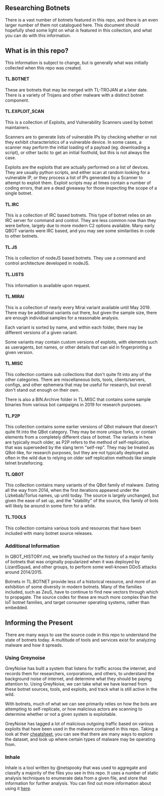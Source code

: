 ## Researching Botnets ##

There is a vast number of botnets featured in this repo, and there is an even 
larger number of them not catalogued here. This document should hopefully shed 
some light on what _is_ featured in this collection, and what you can do with 
this information.

## What is in this repo? ##

This information is subject to change, but is generally what was initially 
collected when this repo was created.

#### TL.BOTNET ####

These are botnets that may be merged with TL-TROJAN at a later date. There is 
a variety of Trojans and other malware with a distinct botnet component.

#### TL.EXPLOIT_SCAN ####

This is a collection of Exploits, and Vulnerability Scanners used by botnet 
maintainers.

Scanners are to generate lists of vulnerable IPs by checking whether or not 
they exhibit characteristics of a vulnerable device. In some cases, a scanner 
may perform the initial loading of a payload (eg. downloading a script), or 
other tactic to get an initial foothold, but this is not always the case.

Exploits are the exploits that are actually performed on a list of devices. 
They are usually python scripts, and either scan at random looking for a 
vulnerable IP, or they process a list of IPs generated by a Scanner to attempt 
to exploit them. Exploit scripts may at times contain a number of coding errors, 
that are a dead giveaway for those inspecting the scope of a single botnet.

#### TL.IRC ####

This is a collection of IRC based botnets. This type of botnet relies on an 
IRC server for command and control. They are less common now than they were 
before, largely due to more modern C2 options available. Many early QBOT variants 
were IRC based, and you may see some similarities in code to other botnets.

#### TL.JS ####

This is collection of nodeJS based botnets. They use a command and control 
architecture developed in nodeJS. 

#### TL.LISTS ####

This information is available upon request.

#### TL.MIRAI ####

This is a collection of nearly every Mirai variant available until May 2019. 
There may be additional variants out there, but given the sample size, there 
are enough individual samples for a reasonable analysis.

Each variant is sorted by name, and within each folder, there may be different 
versions of a given variant.

Some variants may contain custom versions of exploits, with elements such as 
useragents, bot names, or other details that can aid in fingerprinting a given 
version.

#### TL.MISC ####

This collection contains sub collections that don't quite fit into any of the 
other categories. There are miscellaneous bots, tools, clients/servers, configs, 
and other ephemera that may be useful for research, but overall don't stand out 
enough on their own.

There is also a BIN.Archive folder in TL.MISC that contains some sample binaries 
from various bot campaigns in 2019 for research purposes.

#### TL.P2P ####

This collection contains some earlier versions of QBot malware that doesn't 
quite fit into the QBot category. They may be more unique forks, or contain 
elements from a completely different class of botnet. The variants in here 
are typically much older, as P2P refers to the method of self-replication, that 
was superseded by the slang term "self-rep". They may be treated as QBot-like, 
for research purposes, but they are not typically deployed as often in the wild 
due to relying on older self replication methods like simple telnet bruteforcing.

#### TL.QBOT ####

This collection contains many variants of the QBot family of malware. Dating all 
the way from 2014, when the first iterations appeared under the Lizkebab/Torlus 
names, up until today. The source is largely unchanged, but given the ease of set 
up, and the "stability" of the source, this family of bots will likely be around 
in some form for a while.

#### TL.TOOLS ####

This collection contains various tools and resources that have been included with 
many botnet source releases.

### Additional Information ###

In QBOT_HISTORY.md, we briefly touched on the history of a major family of botnets 
that was originally popularized when it was deployed by LizardSquad, and other 
groups, to perform some well-known DDoS attacks around 2014/2015.

Botnets in TL.BOTNET provide less of a historical resource, and more of an exhibition 
of some diversity in modern botnets. Many of the families included, such as ZeuS, 
have to continue to find new vectors through which to propagate. The source codes 
for these are much more complex than the IoT botnet families, and target consumer 
operating systems, rather than embedded. 

## Informing the Present ##

There are many ways to use the source code in this repo to understand the state of 
botnets today. A multitude of tools and services exist for analyzing malware and
how it spreads.

### Using Greynoise ###

GreyNoise has built a system that listens for traffic across the internet, and 
records them for researchers, corporations, and others, to understand the 
background noise of internet, and determine what they should be paying attention 
to. Using GreyNoise, we can take what we have learned from these botnet sources, 
tools, and exploits, and track what is still active in the wild. 

With botnets, much of what we can see primarily relies on how the bots are 
attempting to self-replicate, or how malicious actors are scanning to determine 
whether or not a given system is exploitable. 

GreyNoise has tagged a lot of malicious outgoing traffic based on various exploits 
that have been used in the malware contained in this repo. Taking a look at their 
[cheatsheet](https://viz.greynoise.io/cheat-sheet/examples), you can see that there are many ways to explore the dataset, and look 
up where certain types of malware may be operating from.

### Inhale ###

Inhale is a tool written by @netspooky that was used to aggregate and classify 
a majority of the files you see in this repo. It uses a number of static analysis 
techniques to enumerate data from a given file, and store that information for 
further analysis. You can find out more information about using it [here](https://github.com/netspooky/inhale).

